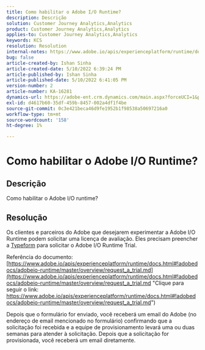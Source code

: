 ```yaml
---
title: Como habilitar o Adobe I/O Runtime?
description: Descrição
solution: Customer Journey Analytics,Analytics
product: Customer Journey Analytics,Analytics
applies-to: Customer Journey Analytics,Analytics
keywords: KCS
resolution: Resolution
internal-notes: https://www.adobe.io/apis/experienceplatform/runtime/docs.html#!adobedocs/adobeio-runtime/master/README.md
bug: false
article-created-by: Ishan Sinha
article-created-date: 5/10/2022 6:39:24 PM
article-published-by: Ishan Sinha
article-published-date: 5/10/2022 6:41:05 PM
version-number: 2
article-number: KA-16281
dynamics-url: https://adobe-ent.crm.dynamics.com/main.aspx?forceUCI=1&pagetype=entityrecord&etn=knowledgearticle&id=1ee66c7f-90d0-ec11-a7b5-0022480a8753
exl-id: d4617b60-35df-459b-8457-002a4df1f4be
source-git-commit: 0c3e421beca46d9fe1952b1f98538a50697216a0
workflow-type: tm+mt
source-wordcount: '158'
ht-degree: 1%

---
```


# Como habilitar o Adobe I/O Runtime?

## Descrição


Como habilitar o Adobe I/O runtime?


## Resolução


Os clientes e parceiros do Adobe que desejarem experimentar a Adobe I/O Runtime podem solicitar uma licença de avaliação. Eles precisam preencher a [Typeform](https://adobeio.typeform.com/to/RWhT8Y) para solicitar o Adobe I/O Runtime Trial.

Referência do documento:
[https://www.adobe.io/apis/experienceplatform/runtime/docs.html#!adobedocs/adobeio-runtime/master/overview/request_a_trial.md](https://www.adobe.io/apis/experienceplatform/runtime/docs.html#!adobedocs/adobeio-runtime/master/overview/request_a_trial.md "Clique para seguir o link: https://www.adobe.io/apis/experienceplatform/runtime/docs.html#!adobedocs/adobeio-runtime/master/overview/request_a_trial.md")

Depois que o formulário for enviado, você receberá um email do Adobe (no endereço de email mencionado no formulário) confirmando que a solicitação foi recebida e a equipe de provisionamento levará uma ou duas semanas para atender à solicitação. Depois que a solicitação for provisionada, você receberá um email diretamente.
